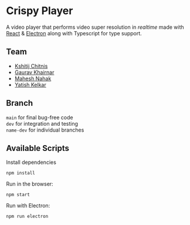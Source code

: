 # Crispy Player

A video player that performs video super resolution in _realtime_ made with [React](https://reactjs.org/) & [Electron](https://www.electronjs.org/) along with Typescript for type support.

## Team

- [Kshitij Chitnis](https://github.com/m0rphtail)
- [Gaurav Khairnar](https://github.com/gaurav1620)
- [Mahesh Nahak](https://github.com/maheshn22)
- [Yatish Kelkar](https://github.com/yatish1606)

## Branch

`main` for final bug-free code <br>
`dev` for integration and testing <br>
`name-dev` for individual branches <br>

## Available Scripts

Install dependencies

```
npm install
```

Run in the browser:

```
npm start

```

Run with Electron:

```
npm run electron
```
